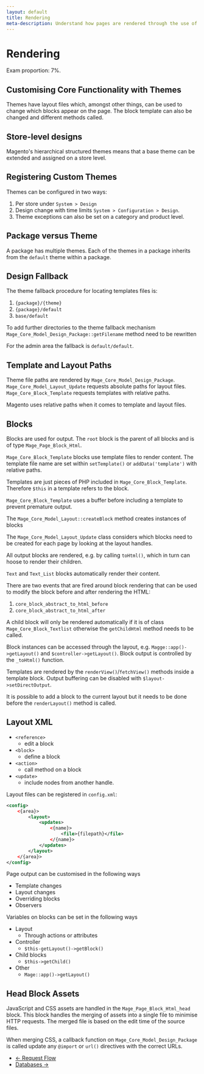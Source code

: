 ```yaml
---
layout: default
title: Rendering
meta-description: Understand how pages are rendered through the use of themes, layouts, blocks and templates
---
```


# Rendering

Exam proportion: 7%.

## Customising Core Functionality with Themes

Themes have layout files which, amongst other things, can be used to change which blocks appear on the page.  The block template can also be changed and different methods called. 

## Store-level designs

Magento's hierarchical structured themes means that a base theme can be extended and assigned on a store level.  

## Registering Custom Themes

Themes can be configured in two ways:

1. Per store under `System > Design`
2. Design change with time limits `System > Configuration > Design`.
3. Theme exceptions can also be set on a category and product level.

## Package versus Theme

A package has multiple themes. Each of the themes in a package inherits from the `default` theme within a package.

## Design Fallback

The theme fallback procedure for locating templates files is:

1. `{package}/{theme}`
2. `{package}/default`
3. `base/default`

To add further directories to the theme fallback mechanism `Mage_Core_Model_Design_Package::getFilename` method need to be rewritten

For the admin area the fallback is `default/default`.

## Template and Layout Paths

Theme file paths are rendered by `Mage_Core_Model_Design_Package`.  `Mage_Core_Model_Layout_Update` requests absolute paths for layout files.  `Mage_Core_Block_Template` requests templates with relative paths.  

Magento uses relative paths when it comes to template and layout files.

## Blocks


Blocks are used for output.  The `root` block is the parent of all blocks and is of type `Mage_Page_Block_Html`.

`Mage_Core_Block_Template` blocks use template files to render content.  The template file name are set within `setTemplate()` or `addData('template')` with relative paths. 

Templates are just pieces of PHP included in `Mage_Core_Block_Template`.  Therefore `$this` in a template refers to the block. 

`Mage_Core_Block_Template` uses a buffer before including a template to prevent premature output. 

The `Mage_Core_Model_Layout::createBlock` method creates instances of blocks

The `Mage_Core_Model_Layout_Update` class considers which blocks need to be created for each page by looking at the layout handles.

All output blocks are rendered, e.g. by calling `toHtml()`, which in turn can hoose to render their children.

`Text` and `Text_List` blocks automatically render their content. 

There are two events that are fired around block rendering that can be used to modify the block before and after rendering the HTML:

1. `core_block_abstract_to_html_before`
2. `core_block_abstract_to_html_after`


A child block will only be rendered automatically if it is of class `Mage_Core_Block_Textlist` otherwise the `getChildHtml` method needs to be called.


Block instances can be accessed through the layout, e.g. `Magge::app()->getLayout()` and `$controller->getLayout()`.  Block output is controlled by the `_toHtml()` function.  

Templates are rendered by the `renderView()`/`fetchView()` methods inside a template block.  Output buffering can be disabled with `$layout->setDirectOutput`.

It is possible to add a block to the current layout but it needs to be done before the `renderLayout()` method is called.

## Layout XML

- `<reference>`
	- edit a block
- `<block>`
	- define a block
- `<action>`
	- call method on a block
- `<update>`
	- include nodes from another handle.

Layout files can be registered in `config.xml`:

```xml
<config>
	<{area}>
		<layout>
			<updates>
				<{name}>
					<file>{filepath}</file>
				</{name}>
			</updates>
		</layout>
	</{area}>
</config>
```

Page output can be customised in the following ways

- Template changes
- Layout changes
- Overriding blocks
- Observers

Variables on blocks can be set in the following ways

- Layout
	- Through actions or attributes
- Controller
	- `$this-getLayout()->getBlock()`
- Child blocks
	- `$this->getChild()`
- Other
	- `Mage::app()->getLayout()`

## Head Block Assets

JavaScript and CSS assets are handled in the `Mage_Page_Block_Html_head` block.  This block handles the merging of assets into a single file to minimise HTTP requests.  The merged file is based on the edit time of the source files.

When merging CSS, a callback function on `Mage_Core_Model_Design_Package` is called update any `@import` or `url()` directives with the correct URLs.

<ul class="navigation">
    <li class="prev"><a href="/request-flow.html">&larr; Request Flow</a>
    <li class="next"><a href="/databases.html">Databases &rarr;</a>
</ul>
